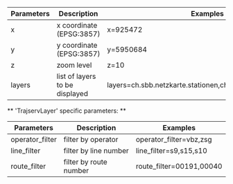 | Parameters | Description                    | Examples                                                     |
|------------|--------------------------------|--------------------------------------------------------------|
| x          | x coordinate (EPSG:3857)       | x=925472                                                     |
| y          | y coordinate (EPSG:3857)       | y=5950684                                                    |
| z          | zoom level                     | z=10                                                         |
| layers     | list of layers to be displayed | layers=ch.sbb.netzkarte.stationen,ch.sbb.netzkarte.flughafen |


** 'TrajservLayer' specific parameters: **

| Parameters      | Description            | Examples                                                                |
|-----------------|------------------------|-------------------------------------------------------------------------|
| operator_filter | filter by operator     | operator_filter=vbz,zsg                                    |
| line_filter     | filter by line number  | line_filter=s9,s15,s10                                  |
| route_filter    | filter by route number | route_filter=00191,00040

